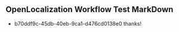## OpenLocalization Workflow Test MarkDown
* b70ddf9c-45db-40eb-9ca1-d476cd0138e0 thanks!

<!--HONumber=Jul16_HO3-->


